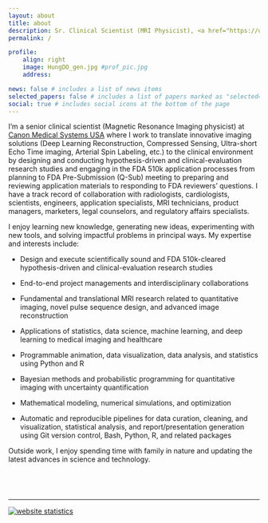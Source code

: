 ```yaml
---
layout: about
title: about
description: Sr. Clinical Scientist (MRI Physicist), <a href="https://us.medical.canon/">Canon Medical Systems USA</a>
permalink: /

profile:
    align: right
    image: HungDO_gen.jpg #prof_pic.jpg
    address:

news: false # includes a list of news items
selected_papers: false # includes a list of papers marked as "selected={true}"
social: true # includes social icons at the bottom of the page
---
```


I’m a senior clinical scientist (Magnetic Resonance Imaging physicist) at [Canon Medical Systems USA](https://us.medical.canon/) where I work to translate innovative imaging solutions (Deep Learning Reconstruction, Compressed Sensing, Ultra-short Echo Time imaging, Arterial Spin Labeling, etc.) to the clinical environment by designing and conducting hypothesis-driven and clinical-evaluation research studies and engaging in the FDA 510k application processes from planning to FDA Pre-Submission (Q-Sub) meeting to preparing and reviewing application materials to responding to FDA reviewers’ questions. I have a track record of collaboration with radiologists, cardiologists, scientists, engineers, application specialists, MRI technicians, product managers, marketers, legal counselors, and regulatory affairs specialists.

I enjoy learning new knowledge, generating new ideas, experimenting with new tools, and solving impactful problems in principal ways. My expertise and interests include:

-   Design and execute scientifically sound and FDA 510k-cleared hypothesis-driven and clinical-evaluation research studies

-   End-to-end project managements and interdisciplinary collaborations

-   Fundamental and translational MRI research related to quantitative imaging, novel pulse sequence design, and advanced image reconstruction

-   Applications of statistics, data science, machine learning, and deep learning to medical imaging and healthcare

-   Programmable animation, data visualization, data analysis, and statistics using Python and R

-   Bayesian methods and probabilistic programming for quantitative imaging with uncertainty quantification

-   Mathematical modeling, numerical simulations, and optimization

-   Automatic and reproducible pipelines for data curation, cleaning, and visualization, statistical analysis, and report/presentation generation using Git version control, Bash, Python, R, and related packages

Outside work, I enjoy spending time with family in nature and updating the latest advances in science and technology.

## <br />

---

<!-- Default Statcounter code for hdocmsu.github.io
https://hdocmsu.github.io/ -->
<script type="text/javascript">
var sc_project=12456301; 
var sc_invisible=1; 
var sc_security="df61a7ca"; 
</script>
<script type="text/javascript"
src="https://www.statcounter.com/counter/counter.js"
async></script>

<noscript><div class="statcounter"><a title="website
statistics" href="https://statcounter.com/"
target="_blank"><img class="statcounter"
src="https://c.statcounter.com/12456301/0/df61a7ca/1/"
alt="website statistics"
referrerPolicy="no-referrer-when-downgrade"></a></div></noscript>

<!-- End of Statcounter Code -->
